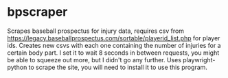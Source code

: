 # bpscraper

Scrapes baseball prospectus for injury data, requires csv from https://legacy.baseballprospectus.com/sortable/playerid_list.php for player ids. Creates new csvs with each one containing the number of injuries for a certain body part. I set it to wait 8 seconds in between requests, you might be able to squeeze out more, but I didn't go any further. Uses playwright-python to scrape the site, you will need to install it to use this program.
